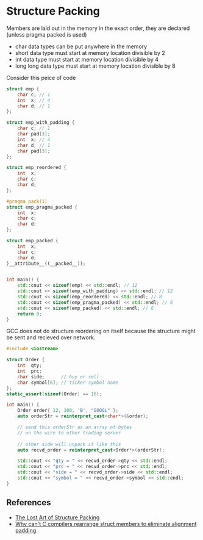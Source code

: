 # Structure Packing

Members are laid out in the memory in the exact order, they are declared (unless pragma packed is used)
- char data types can be put anywhere in the memory
- short data type must start at memory location divisible by 2
- int data type must start at memory location divisible by 4
- long long data type must start at memory location divisible by 8

Consider this peice of code

```cpp
struct emp {
    char c; // 1
    int  x; // 4
    char d; // 1
};

struct emp_with_padding {
    char c; // 1
    char pad[3];
    int  x; // 4
    char d; // 1
    char pad[3];
};

struct emp_reordered {
    int  x;
    char c;
    char d;
};

#pragma pack(1)
struct emp_pragma_packed {
    int  x;
    char c;
    char d;
};

struct emp_packed {
    int  x;
    char c;
    char d;
}__attribute__((__packed__));


int main() {
    std::cout << sizeof(emp) << std::endl; // 12
    std::cout << sizeof(emp_with_padding) << std::endl; // 12
    std::cout << sizeof(emp_reordered) << std::endl; // 8
    std::cout << sizeof(emp_pragma_packed) << std::endl; // 6
    std::cout << sizeof(emp_packed) << std::endl; // 6
    return 0;
}
```

GCC does not do structure reordering on itself because the structure might be sent and recieved over network.

```cpp
#include <iostream>

struct Order {
    int  qty;
    int  prc;
    char side;      // buy or sell
    char symbol[6]; // ticker symbol name
};
static_assert(sizeof(Order) == 16);

int main() {
    Order order{ 12, 100, 'B', "GOOGL" };
    auto orderStr = reinterpret_cast<char*>(&order);

    // send this orderStr as an array of bytes 
    // on the wire to other trading server
    
    // other side will unpack it like this
    auto recvd_order = reinterpret_cast<Order*>(orderStr);

    std::cout << "qty = " << recvd_order->qty << std::endl;
    std::cout << "prc = " << recvd_order->prc << std::endl;
    std::cout << "side = " << recvd_order->side << std::endl;
    std::cout << "symbol = " << recvd_order->symbol << std::endl;
}
```


## References
- [The Lost Art of Structure Packing](http://www.catb.org/esr/structure-packing/)
- [Why can't C compilers rearrange struct members to eliminate alignment padding](https://stackoverflow.com/questions/9486364/why-cant-c-compilers-rearrange-struct-members-to-eliminate-alignment-padding)
